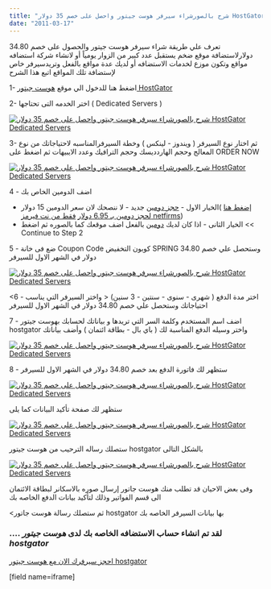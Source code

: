 ```yaml
---
title: "شرح بالصورشراء سيرفر هوست جيتور واحصل على خصم 35 دولار HostGator Dedicated Servers"
date: "2011-03-17"
---
```


تعرف علي طريقة شراء سيرفر هوست جيتور والحصول على خصم 34.80 دولارلاستضافة موقع ضخم يستقبل عدد كبير من الزوار يومياً أو لانشاء شركة استضافه مواقع وتكون موزع لخدمات الاستضافه أو لديك عدة مواقع بالفعل وتريدسيرفر خاص لإستضافة تلك المواقع اتبع هذا الشرح[](http://thewebhostdir.com/ar/hostgator)

1- اضغط هنا للدخول الي موقع [هوست جيتور HostGator](http://www.thewebhostdir.com/HostGator.php)

2- اختر الخدمه التى تحتاجها ( Dedicated Servers )

[![شرح بالصورشراء سيرفر هوست جيتور واحصل على خصم 35 دولار HostGator Dedicated Servers](http://thewebhostdir.com/images/hostgator/HostGator-Dedicated-Servers0.png)](http://www.thewebhostdir.com/HostGator.php)

3- ثم اختار نوع السيرفر ( ويندوز - لينكس ) وخطة السيرفرالمناسبه لاحتياجاتك من نوع المعالج وحجم الهاردديسك وحجم الترافيك وعدد الايبيهات ثم اضغط على ORDER NOW

[![شرح بالصورشراء سيرفر هوست جيتور واحصل على خصم 35 دولار HostGator Dedicated Servers](http://thewebhostdir.com/images/hostgator/HostGator-Dedicated-Servers.png)](http://www.thewebhostdir.com/HostGator.php)

4 - اضف الدومين الخاص بك

- الخيار الاول - [حجز دومين](http://thewebhostdir.com/ar/webhosting-offer-free-domain-name) جديد - لا ننصحك لان سعر الدومين 15 دولار( [إضغط هنا لحجز دومين بـ 6.95 دولار](http://thewebhostdir.com/ar/?p=690) [فقط من نت فيرمز netfirms](http://thewebhostdir.com/ar/?p=690))
- الخيار الثانى - اذا كان لديك [دومين](http://thewebhostdir.com/ar/webhosting-offer-free-domain-name) بالفعل اضف موقعك كما بالصوره ثم اضغط << Continue to Step 2

5 - ضع فى خانة Coupon Code كوبون التخفيض SPRING وستحصل علي خصم 34.80 دولار في الشهر الاول للسيرفر

[![شرح بالصورشراء سيرفر هوست جيتور واحصل على خصم 35 دولار HostGator Dedicated Servers](http://thewebhostdir.com/images/hostgator/HostGator11.png)](http://www.thewebhostdir.com/HostGator.php)

<6 - اختر مدة الدفع ( شهرى - سنوى - سنتين - 3 سنين) < واختر السيرفر التي يناسب احتياجاتك وستحصل علي خصم 34.80 دولار في الشهر الاول للسيرفر

7 - اضف اسم المستخدم وكلمة السر التي تريدها و بياناتك لحسابك بهوست جيتور hostgator واختر وسيله الدفع المناسبة لك ( باي بال - بطاقة ائتمان ) وأضف بياناتك

[![شرح بالصورشراء سيرفر هوست جيتور واحصل على خصم 35 دولار HostGator Dedicated Servers](http://thewebhostdir.com/images/hostgator/HostGator-Dedicated-Servers2.png)](http://www.thewebhostdir.com/HostGator.php)

8 - ستظهر لك فاتورة الدفع بعد خصم 34.80 دولار في الشهر الاول للسيرفر

[![شرح بالصورشراء سيرفر هوست جيتور واحصل على خصم 35 دولار HostGator Dedicated Servers](http://thewebhostdir.com/images/hostgator/HostGator-Dedicated-Servers3.png)](http://www.thewebhostdir.com/HostGator.php)

ستظهر لك صفحة تأكيد البيانات كما يلى

[![شرح بالصورشراء سيرفر هوست جيتور واحصل على خصم 35 دولار HostGator Dedicated Servers](http://thewebhostdir.com/images/hostgator/HostGator6.png)](http://www.thewebhostdir.com/HostGator.php)

ستصلك رساله الترحيب من هوست جيتور hostgator بالشكل التالى

[![شرح بالصورشراء سيرفر هوست جيتور واحصل على خصم 35 دولار HostGator Dedicated Servers](http://thewebhostdir.com/images/hostgator/HostGator7.png)](http://www.thewebhostdir.com/HostGator.php)

وفى بعض الاحيان قد تطلب منك هوست جاتور إرسال صوره بالاسكانر لبطاقة الائتمان الى قسم الفواتير وذلك لتأكيد بيانات الدفع الخاصه بك

<ثم ستصلك رسالة هوست جاتور hostgator بها بيانات السيرفر الخاصه بك

### .... لقد تم انشاء حساب الاستضافه الخاصه بك لدى _هوست جيتور hostgator_

[احجز سيرفرك الان مع هوست جيتور hostgator](http://www.thewebhostdir.com/HostGator.php)

\[field name=iframe\]
